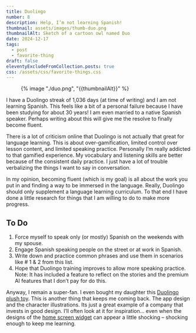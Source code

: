```yaml
---
title: Duolingo
number: 8
description: Help, I’m not learning Spanish!
thumbnail: assets/images/thumb-duo.png
thumbnailAlt: Sketch of a cartoon owl named Duo  
date: 2024-12-17
tags:
  - post
  - favorite-thing
draft: false
eleventyExcludeFromCollection.posts: true
css: /assets/css/favorite-things.css
---
```


<figure class="sketch">
  {% image "./duo.png", "{{thumbnailAlt}}" %}
<figcaption></figcaption>
</figure>

I have a Duolingo streak of 1,036 days (at time of writing) and I am not learning Spanish. This feels like a bit of a personal failure because I have been studying for about 30 years! I am even married to a native Spanish speaker. Perhaps writing about this will give me the resolve to finally become fluent.

There is a lot of criticism online that Duolingo is not actually that great for language learning. This is about over-gamification, limited control over lesson content, and limited speaking practice. Personally I’m really addicted to that gamified experience. My vocabulary and listening skills are better because of the consistent daily practice. I just have a lot of trouble verbalizing the things I want to say in conversation. 

In my opinion, becoming fluent (which is my goal) is all about the work you put in and finding a way to be immersed in the language. Really, Duolingo should only supplement a language learning curriculum. To that end I have done a little research for things that I am willing to do to make more progress.

## To Do

1. Force myself to speak only (or mostly) Spanish on the weekends with my spouse.
2. Engage Spanish speaking people on the street or at work in Spanish.
3. Write down and practice common phrases and use them in scenarios like &num; 1 & 2 from this list.
4. Hope that Duolingo training improves to allow more speaking practice. Note: It has included a feature to reflect on the stories and the premium AI features that I don’t pay for do this.

Anyway, I remain a super-fan. I even bought my daughter this [Duolingo plush toy](https://store.duolingo.com/products/duo-plushie). This is another thing that keeps me coming back. The app design and the character illustrations. Its just a great example of a company that invests in good design. I’ll often look at it for inspiration… even when the designs of the [home screen widget](https://blog.duolingo.com/widget-feature/) can appear a little shocking – shocking enough to keep me learning.  



